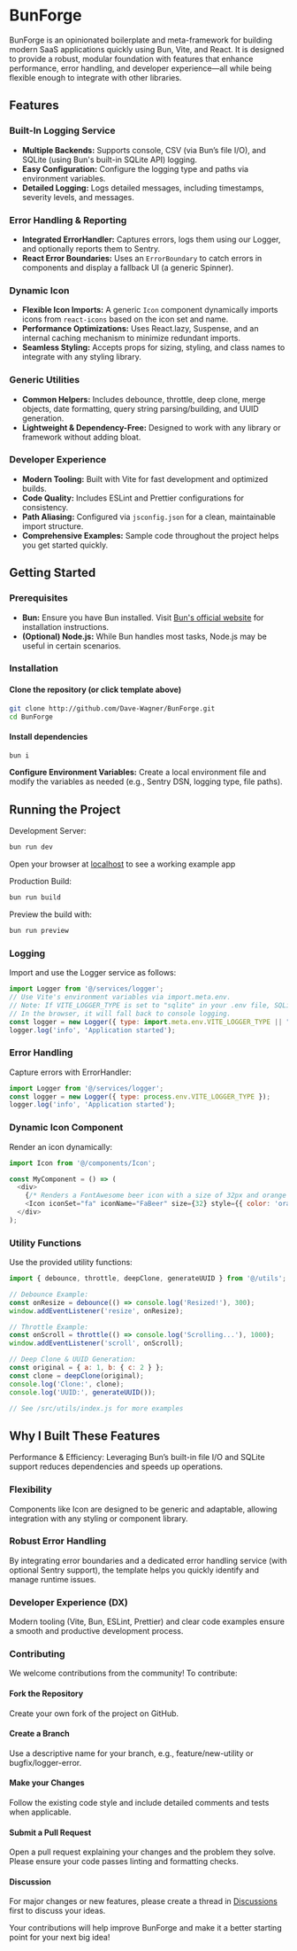 # BunForge

BunForge is an opinionated boilerplate and meta-framework for building modern SaaS applications quickly using Bun, Vite, and React. It is designed to provide a robust, modular foundation with features that enhance performance, error handling, and developer experience—all while being flexible enough to integrate with other libraries.

## Features

### Built-In Logging Service

- **Multiple Backends:** Supports console, CSV (via Bun’s file I/O), and SQLite (using Bun's built-in SQLite API) logging.
- **Easy Configuration:** Configure the logging type and paths via environment variables.
- **Detailed Logging:** Logs detailed messages, including timestamps, severity levels, and messages.

### Error Handling & Reporting

- **Integrated ErrorHandler:** Captures errors, logs them using our Logger, and optionally reports them to Sentry.
- **React Error Boundaries:** Uses an `ErrorBoundary` to catch errors in components and display a fallback UI (a generic Spinner).

### Dynamic Icon

- **Flexible Icon Imports:** A generic `Icon` component dynamically imports icons from `react-icons` based on the icon set and name.
- **Performance Optimizations:** Uses React.lazy, Suspense, and an internal caching mechanism to minimize redundant imports.
- **Seamless Styling:** Accepts props for sizing, styling, and class names to integrate with any styling library.

### Generic Utilities

- **Common Helpers:** Includes debounce, throttle, deep clone, merge objects, date formatting, query string parsing/building, and UUID generation.
- **Lightweight & Dependency-Free:** Designed to work with any library or framework without adding bloat.

### Developer Experience

- **Modern Tooling:** Built with Vite for fast development and optimized builds.
- **Code Quality:** Includes ESLint and Prettier configurations for consistency.
- **Path Aliasing:** Configured via `jsconfig.json` for a clean, maintainable import structure.
- **Comprehensive Examples:** Sample code throughout the project helps you get started quickly.

## Getting Started

### Prerequisites

- **Bun:** Ensure you have Bun installed. Visit [Bun's official website](https://bun.sh) for installation instructions.
- **(Optional) Node.js:** While Bun handles most tasks, Node.js may be useful in certain scenarios.

### Installation

#### Clone the repository (or click template above)

```bash
git clone http://github.com/Dave-Wagner/BunForge.git
cd BunForge
```

#### Install dependencies

```bash
bun i
```

**Configure Environment Variables:** Create a local environment file and modify the variables as needed (e.g., Sentry DSN, logging type, file paths).

## Running the Project

Development Server:

```bash
bun run dev
```

Open your browser at [localhost](http://localhost:5173) to see a working example app

Production Build:

```bash
bun run build
```

Preview the build with:

```bash
bun run preview
```

### Logging

Import and use the Logger service as follows:

```js
import Logger from '@/services/logger';
// Use Vite's environment variables via import.meta.env.
// Note: If VITE_LOGGER_TYPE is set to "sqlite" in your .env file, SQLite logging is only available on the server.
// In the browser, it will fall back to console logging.
const logger = new Logger({ type: import.meta.env.VITE_LOGGER_TYPE || "console" });
logger.log('info', 'Application started');
```

### Error Handling

Capture errors with ErrorHandler:

```js
import Logger from '@/services/logger';
const logger = new Logger({ type: process.env.VITE_LOGGER_TYPE });
logger.log('info', 'Application started');
```

### Dynamic Icon Component

Render an icon dynamically:

```js
import Icon from '@/components/Icon';

const MyComponent = () => (
  <div>
    {/* Renders a FontAwesome beer icon with a size of 32px and orange color */}
    <Icon iconSet="fa" iconName="FaBeer" size={32} style={{ color: 'orange' }} />
  </div>
);
```

### Utility Functions

Use the provided utility functions:

```js
import { debounce, throttle, deepClone, generateUUID } from '@/utils';

// Debounce Example:
const onResize = debounce(() => console.log('Resized!'), 300);
window.addEventListener('resize', onResize);

// Throttle Example:
const onScroll = throttle(() => console.log('Scrolling...'), 1000);
window.addEventListener('scroll', onScroll);

// Deep Clone & UUID Generation:
const original = { a: 1, b: { c: 2 } };
const clone = deepClone(original);
console.log('Clone:', clone);
console.log('UUID:', generateUUID());

// See /src/utils/index.js for more examples
```

## Why I Built These Features

Performance & Efficiency:
Leveraging Bun’s built-in file I/O and SQLite support reduces dependencies and speeds up operations.

### Flexibility

Components like Icon are designed to be generic and adaptable, allowing integration with any styling or component library.

### Robust Error Handling

By integrating error boundaries and a dedicated error handling service (with optional Sentry support), the template helps you quickly identify and manage runtime issues.

### Developer Experience (DX)

Modern tooling (Vite, Bun, ESLint, Prettier) and clear code examples ensure a smooth and productive development process.

### Contributing

We welcome contributions from the community! To contribute:

#### Fork the Repository

Create your own fork of the project on GitHub.

#### Create a Branch

Use a descriptive name for your branch, e.g., feature/new-utility or bugfix/logger-error.

#### Make your Changes

Follow the existing code style and include detailed comments and tests when applicable.

#### Submit a Pull Request

Open a pull request explaining your changes and the problem they solve. Please ensure your code passes linting and formatting checks.

#### Discussion

For major changes or new features, please create a thread in [Discussions](https://github.com/Dave-Wagner/BunForge/discussions) first to discuss your ideas.

Your contributions will help improve BunForge and make it a better starting point for your next big idea!
